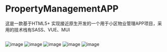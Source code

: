 # PropertyManagementAPP
这是一款基于HTML5+ 实现接近原生开发的一个用于小区物业管理APP项目，采用的技术栈有SASS、VUE、MUI

```

```
![image](http://www.shuai1021.com/appimg/app1.png) ![image](http://www.shuai1021.com/appimg/app2.png)
![image](http://www.shuai1021.com/appimg/app3.png) ![image](http://www.shuai1021.com/appimg/app4.png)
![image](http://www.shuai1021.com/appimg/app5.png)
